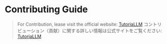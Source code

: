 # Contributing Guide

> For Contribution, lease visit the official website: [TutoriaLLM](https://tutoriallm.com/en/developer/contribute/)
> コントリビューション（貢献）に関する詳しい情報は公式サイトをご覧ください: [TutoriaLLM](https://tutoriallm.com/developer/contribute/)  